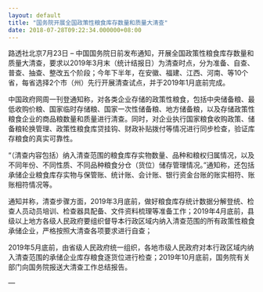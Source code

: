 ```yaml
---
layout: default
title: "国务院开展全国政策性粮食库存数量和质量大清查"
date: 2018-07-28T09:22:34.000000+08:00
---
```


路透社北京7月23日 – 中国国务院日前发布通知，开展全国政策性粮食库存数量和质量大清查，要求以2019年3月末（统计结报日）为清查时点，分为准备、自查、普查、抽查、整改五个阶段；今年下半年，在安徽、福建、江西、河南、等10个省，每省选择2个市（州）先行开展清查试点，并于2019年1月底前完成。

中国政府网周一刊登通知称，对各类企业存储的政策性粮食，包括中央储备粮、最低收购价粮、国家临时存储粮、国家一次性储备粮、地方储备粮，以及存储政策性粮食企业的商品粮数量和质量进行清查。同时，对企业执行国家粮食收购政策、储备粮轮换管理、政策性粮食库贷挂钩、财政补贴拨付等情况进行同步检查，验证库存粮食的真实可靠性。

“（清查内容包括）纳入清查范围的粮食库存实物数量、品种和粮权归属情况，以及不同年份、不同性质、不同品种粮食分仓（货位）储存管理情况。”通知称，还包括承储企业粮食库存实物与保管账、统计账、会计账、银行资金台账的账实相符、账账相符情况等。

通知并称，清查步骤方面，2019年3月底前，做好粮食库存统计数据分解登统、检查人员动员培训、检查器具配备、文件资料梳理等准备工作；2019年4月底前，县级以上地方各级人民政府要组织督导本行政区域内纳入清查范围的所有政策性粮食承储企业，严格按照大清查各项要求进行自查；

2019年5月底前，由省级人民政府统一组织，各地市级人民政府对本行政区域内纳入清查范围的承储企业库存粮食逐货位进行检查；2019年10月底前，国务院有关部门向国务院报送大清查工作总结报告。

—

